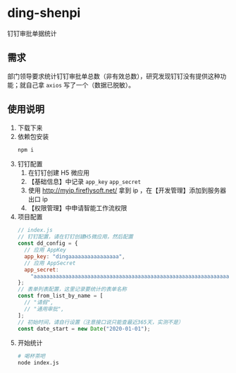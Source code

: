 # ding-shenpi

钉钉审批单据统计

## 需求

部门领导要求统计钉钉审批单总数（非有效总数），研究发现钉钉没有提供这种功能；就自己拿 `axios` 写了一个（数据已脱敏）。

## 使用说明

1. 下载下来
2. 依赖包安装
   ```s
   npm i
   ```
3. 钉钉配置
   1. 在钉钉创建 H5 微应用
   2. 【基础信息】中记录 `app_key` `app_secret`
   3. 使用 http://myip.fireflysoft.net/ 拿到 ip ，在【开发管理】添加到服务器出口 ip
   4. 【权限管理】中申请智能工作流权限
4. 项目配置
   ```js
   // index.js
   // 钉钉配置，请在钉钉创建H5微应用，然后配置
   const dd_config = {
     // 应用 AppKey
     app_key: "dingaaaaaaaaaaaaaaaa",
     // 应用 AppSecret
     app_secret:
       "aaaaaaaaaaaaaaaaaaaaaaaaaaaaaaaaaaaaaaaaaaaaaaaaaaaaaaaaaaaaaaaa",
   };
   // 表单列表配置，这里记录要统计的表单名称
   const from_list_by_name = [
     // "请假",
     // "通用审批",
   ];
   // 初始时间，请自行设置（注意接口说只能查最近365天，实测不是）
   const date_start = new Date("2020-01-01");
   ```
5. 开始统计
   ```s
   # 喝杯茶吧
   node index.js
   ```
